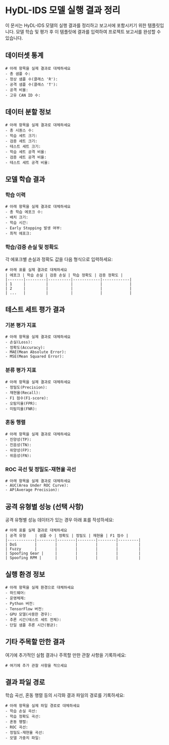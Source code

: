 # HyDL-IDS 모델 실행 결과 정리

이 문서는 HyDL-IDS 모델의 실행 결과를 정리하고 보고서에 포함시키기 위한 템플릿입니다. 모델 학습 및 평가 후 이 템플릿에 결과를 입력하여 프로젝트 보고서를 완성할 수 있습니다.

## 데이터셋 통계

```
# 아래 항목을 실제 결과로 대체하세요
- 총 샘플 수: 
- 정상 샘플 수(클래스 'R'): 
- 공격 샘플 수(클래스 'T'): 
- 공격 비율: 
- 고유 CAN ID 수: 
```

## 데이터 분할 정보

```
# 아래 항목을 실제 결과로 대체하세요
- 총 시퀀스 수: 
- 학습 세트 크기: 
- 검증 세트 크기: 
- 테스트 세트 크기: 
- 학습 세트 공격 비율: 
- 검증 세트 공격 비율: 
- 테스트 세트 공격 비율: 
```

## 모델 학습 결과

### 학습 이력

```
# 아래 항목을 실제 결과로 대체하세요
- 총 학습 에포크 수: 
- 배치 크기: 
- 학습 시간: 
- Early Stopping 발생 여부: 
- 최적 에포크: 
```

### 학습/검증 손실 및 정확도

각 에포크별 손실과 정확도 값을 다음 형식으로 입력하세요:

```
# 아래 표를 실제 결과로 대체하세요
| 에포크 | 학습 손실 | 검증 손실 | 학습 정확도 | 검증 정확도 |
|-------|---------|----------|------------|------------|
| 1     |         |          |            |            |
| 2     |         |          |            |            |
| ...   |         |          |            |            |
```

## 테스트 세트 평가 결과

### 기본 평가 지표

```
# 아래 항목을 실제 결과로 대체하세요
- 손실(Loss): 
- 정확도(Accuracy): 
- MAE(Mean Absolute Error): 
- MSE(Mean Squared Error): 
```

### 분류 평가 지표

```
# 아래 항목을 실제 결과로 대체하세요
- 정밀도(Precision): 
- 재현율(Recall): 
- F1 점수(F1-score): 
- 오탐지율(FPR): 
- 미탐지율(FNR): 
```

### 혼동 행렬

```
# 아래 항목을 실제 결과로 대체하세요
- 진양성(TP): 
- 진음성(TN): 
- 위양성(FP): 
- 위음성(FN): 
```

### ROC 곡선 및 정밀도-재현율 곡선

```
# 아래 항목을 실제 결과로 대체하세요
- AUC(Area Under ROC Curve): 
- AP(Average Precision): 
```

## 공격 유형별 성능 (선택 사항)

공격 유형별 성능 데이터가 있는 경우 아래 표를 작성하세요:

```
# 아래 표를 실제 결과로 대체하세요
| 공격 유형    | 샘플 수 | 정확도 | 정밀도 | 재현율 | F1 점수 |
|------------|--------|--------|--------|--------|---------|
| DoS        |        |        |        |        |         |
| Fuzzy      |        |        |        |        |         |
| Spoofing Gear |     |        |        |        |         |
| Spoofing RPM |      |        |        |        |         |
```

## 실행 환경 정보

```
# 아래 항목을 실제 환경으로 대체하세요
- 하드웨어: 
- 운영체제: 
- Python 버전: 
- TensorFlow 버전: 
- GPU 모델(사용한 경우): 
- 추론 시간(테스트 세트 전체): 
- 단일 샘플 추론 시간(평균): 
```

## 기타 주목할 만한 결과

여기에 추가적인 실험 결과나 주목할 만한 관찰 사항을 기록하세요:

```
# 여기에 추가 관찰 사항을 적으세요
```

## 결과 파일 경로

학습 곡선, 혼동 행렬 등의 시각화 결과 파일의 경로를 기록하세요:

```
# 아래 항목을 실제 파일 경로로 대체하세요
- 학습 손실 곡선: 
- 학습 정확도 곡선: 
- 혼동 행렬: 
- ROC 곡선: 
- 정밀도-재현율 곡선: 
- 모델 가중치 파일: 
```